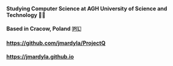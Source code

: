 #### Studying Computer Science at AGH University of Science and Technology 👩‍💻
#### Based in Cracow, Poland 🇵🇱
#### https://github.com/jmardyla/ProjectQ
#### https://jmardyla.github.io
